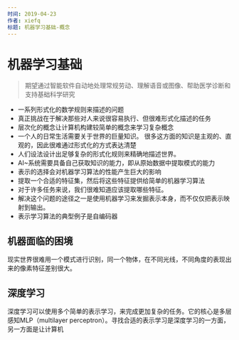```yaml
---
时间: 2019-04-23
作者: xiefq
标题: 机器学习基础-概念
---
```


# 机器学习基础
> 期望通过智能软件自动地处理常规劳动、理解语音或图像、帮助医学诊断和支持基础科学研究
+ 一系列形式化的数学规则来描述的问题
+ 真正挑战在于解决那些对人来说很容易执行、但很难形式化描述的任务
+ 层次化的概念让计算机构建较简单的概念来学习复杂概念
+ 一个人的日常生活需要关于世界的巨量知识。 很多这方面的知识是主观的、直观的，因此很难通过形式化的方式表达清楚
+ 人们设法设计出足够复杂的形式化规则来精确地描述世界。
+ AI~系统需要具备自己获取知识的能力，即从原始数据中提取模式的能力
+ 表示的选择会对机器学习算法的性能产生巨大的影响
+ 提取一个合适的特征集，然后将这些特征提供给简单的机器学习算法
+ 对于许多任务来说，我们很难知道应该提取哪些特征。
+ 解决这个问题的途径之一是使用机器学习来发掘表示本身，而不仅仅把表示映射到输出。
+ 表示学习算法的典型例子是自编码器

## 机器面临的困境
现实世界很难用一个模式进行识别，同一个物体，在不同光线，不同角度的表现出来的像素特征差别很大。

## 深度学习
深度学习可以使用多个简单的表示学习，来完成更加复杂的任务。它的核心是多层感知MLP（multilayer perceptron）。寻找合适的表示学习是深度学习的一方面，另一方面是让计算机
